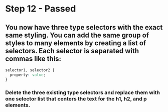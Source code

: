 # Step 12 - Passed
## You now have three type selectors with the exact same styling. You can add the same group of styles to many elements by creating a list of selectors. Each selector is separated with commas like this:
```css
selector1, selector2 {
  property: value;
}
```
### Delete the three existing type selectors and replace them with one selector list that centers the text for the h1, h2, and p elements.